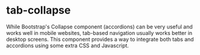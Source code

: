 # tab-collapse
 While Bootstrap's Collapse component (accordions) can be very useful and works well in mobile websites, tab-based navigation usually works better in desktop screens. This component provides a way to integrate both tabs and accordions using some extra CSS and Javascript.

